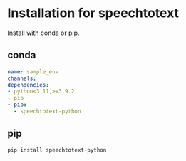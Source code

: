 # Installation for speechtotext

Install with conda or pip.

## conda

```yaml
name: sample_env
channels:
dependencies:
- python<3.11,>=3.9.2
- pip
- pip:
  - speechtotext-python
```

## pip

```python
pip install speechtotext-python
```
